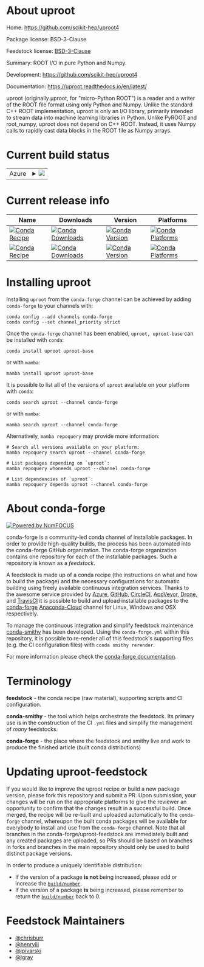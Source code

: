 About uproot
============

Home: https://github.com/scikit-hep/uproot4

Package license: BSD-3-Clause

Feedstock license: [BSD-3-Clause](https://github.com/conda-forge/uproot-feedstock/blob/main/LICENSE.txt)

Summary: ROOT I/O in pure Python and Numpy.

Development: https://github.com/scikit-hep/uproot4

Documentation: https://uproot.readthedocs.io/en/latest/

uproot (originally μproot, for "micro-Python ROOT") is a reader and a writer
of the ROOT file format using only Python and Numpy. Unlike the standard C++
ROOT implementation, uproot is only an I/O library, primarily intended to
stream data into machine learning libraries in Python. Unlike PyROOT and
root_numpy, uproot does not depend on C++ ROOT. Instead, it uses Numpy calls
to rapidly cast data blocks in the ROOT file as Numpy arrays.


Current build status
====================


<table>
    
  <tr>
    <td>Azure</td>
    <td>
      <details>
        <summary>
          <a href="https://dev.azure.com/conda-forge/feedstock-builds/_build/latest?definitionId=6121&branchName=main">
            <img src="https://dev.azure.com/conda-forge/feedstock-builds/_apis/build/status/uproot-feedstock?branchName=main">
          </a>
        </summary>
        <table>
          <thead><tr><th>Variant</th><th>Status</th></tr></thead>
          <tbody><tr>
              <td>linux_64_numpy1.20python3.7.____cpython</td>
              <td>
                <a href="https://dev.azure.com/conda-forge/feedstock-builds/_build/latest?definitionId=6121&branchName=main">
                  <img src="https://dev.azure.com/conda-forge/feedstock-builds/_apis/build/status/uproot-feedstock?branchName=main&jobName=linux&configuration=linux_64_numpy1.20python3.7.____cpython" alt="variant">
                </a>
              </td>
            </tr><tr>
              <td>linux_64_numpy1.20python3.8.____cpython</td>
              <td>
                <a href="https://dev.azure.com/conda-forge/feedstock-builds/_build/latest?definitionId=6121&branchName=main">
                  <img src="https://dev.azure.com/conda-forge/feedstock-builds/_apis/build/status/uproot-feedstock?branchName=main&jobName=linux&configuration=linux_64_numpy1.20python3.8.____cpython" alt="variant">
                </a>
              </td>
            </tr><tr>
              <td>linux_64_numpy1.20python3.9.____cpython</td>
              <td>
                <a href="https://dev.azure.com/conda-forge/feedstock-builds/_build/latest?definitionId=6121&branchName=main">
                  <img src="https://dev.azure.com/conda-forge/feedstock-builds/_apis/build/status/uproot-feedstock?branchName=main&jobName=linux&configuration=linux_64_numpy1.20python3.9.____cpython" alt="variant">
                </a>
              </td>
            </tr><tr>
              <td>linux_64_numpy1.21python3.10.____cpython</td>
              <td>
                <a href="https://dev.azure.com/conda-forge/feedstock-builds/_build/latest?definitionId=6121&branchName=main">
                  <img src="https://dev.azure.com/conda-forge/feedstock-builds/_apis/build/status/uproot-feedstock?branchName=main&jobName=linux&configuration=linux_64_numpy1.21python3.10.____cpython" alt="variant">
                </a>
              </td>
            </tr><tr>
              <td>linux_aarch64_python3.10.____cpython</td>
              <td>
                <a href="https://dev.azure.com/conda-forge/feedstock-builds/_build/latest?definitionId=6121&branchName=main">
                  <img src="https://dev.azure.com/conda-forge/feedstock-builds/_apis/build/status/uproot-feedstock?branchName=main&jobName=linux&configuration=linux_aarch64_python3.10.____cpython" alt="variant">
                </a>
              </td>
            </tr><tr>
              <td>linux_aarch64_python3.7.____cpython</td>
              <td>
                <a href="https://dev.azure.com/conda-forge/feedstock-builds/_build/latest?definitionId=6121&branchName=main">
                  <img src="https://dev.azure.com/conda-forge/feedstock-builds/_apis/build/status/uproot-feedstock?branchName=main&jobName=linux&configuration=linux_aarch64_python3.7.____cpython" alt="variant">
                </a>
              </td>
            </tr><tr>
              <td>linux_aarch64_python3.8.____cpython</td>
              <td>
                <a href="https://dev.azure.com/conda-forge/feedstock-builds/_build/latest?definitionId=6121&branchName=main">
                  <img src="https://dev.azure.com/conda-forge/feedstock-builds/_apis/build/status/uproot-feedstock?branchName=main&jobName=linux&configuration=linux_aarch64_python3.8.____cpython" alt="variant">
                </a>
              </td>
            </tr><tr>
              <td>linux_aarch64_python3.9.____cpython</td>
              <td>
                <a href="https://dev.azure.com/conda-forge/feedstock-builds/_build/latest?definitionId=6121&branchName=main">
                  <img src="https://dev.azure.com/conda-forge/feedstock-builds/_apis/build/status/uproot-feedstock?branchName=main&jobName=linux&configuration=linux_aarch64_python3.9.____cpython" alt="variant">
                </a>
              </td>
            </tr><tr>
              <td>linux_ppc64le_python3.10.____cpython</td>
              <td>
                <a href="https://dev.azure.com/conda-forge/feedstock-builds/_build/latest?definitionId=6121&branchName=main">
                  <img src="https://dev.azure.com/conda-forge/feedstock-builds/_apis/build/status/uproot-feedstock?branchName=main&jobName=linux&configuration=linux_ppc64le_python3.10.____cpython" alt="variant">
                </a>
              </td>
            </tr><tr>
              <td>linux_ppc64le_python3.7.____cpython</td>
              <td>
                <a href="https://dev.azure.com/conda-forge/feedstock-builds/_build/latest?definitionId=6121&branchName=main">
                  <img src="https://dev.azure.com/conda-forge/feedstock-builds/_apis/build/status/uproot-feedstock?branchName=main&jobName=linux&configuration=linux_ppc64le_python3.7.____cpython" alt="variant">
                </a>
              </td>
            </tr><tr>
              <td>linux_ppc64le_python3.8.____cpython</td>
              <td>
                <a href="https://dev.azure.com/conda-forge/feedstock-builds/_build/latest?definitionId=6121&branchName=main">
                  <img src="https://dev.azure.com/conda-forge/feedstock-builds/_apis/build/status/uproot-feedstock?branchName=main&jobName=linux&configuration=linux_ppc64le_python3.8.____cpython" alt="variant">
                </a>
              </td>
            </tr><tr>
              <td>linux_ppc64le_python3.9.____cpython</td>
              <td>
                <a href="https://dev.azure.com/conda-forge/feedstock-builds/_build/latest?definitionId=6121&branchName=main">
                  <img src="https://dev.azure.com/conda-forge/feedstock-builds/_apis/build/status/uproot-feedstock?branchName=main&jobName=linux&configuration=linux_ppc64le_python3.9.____cpython" alt="variant">
                </a>
              </td>
            </tr><tr>
              <td>osx_64_python3.10.____cpython</td>
              <td>
                <a href="https://dev.azure.com/conda-forge/feedstock-builds/_build/latest?definitionId=6121&branchName=main">
                  <img src="https://dev.azure.com/conda-forge/feedstock-builds/_apis/build/status/uproot-feedstock?branchName=main&jobName=osx&configuration=osx_64_python3.10.____cpython" alt="variant">
                </a>
              </td>
            </tr><tr>
              <td>osx_64_python3.7.____cpython</td>
              <td>
                <a href="https://dev.azure.com/conda-forge/feedstock-builds/_build/latest?definitionId=6121&branchName=main">
                  <img src="https://dev.azure.com/conda-forge/feedstock-builds/_apis/build/status/uproot-feedstock?branchName=main&jobName=osx&configuration=osx_64_python3.7.____cpython" alt="variant">
                </a>
              </td>
            </tr><tr>
              <td>osx_64_python3.8.____cpython</td>
              <td>
                <a href="https://dev.azure.com/conda-forge/feedstock-builds/_build/latest?definitionId=6121&branchName=main">
                  <img src="https://dev.azure.com/conda-forge/feedstock-builds/_apis/build/status/uproot-feedstock?branchName=main&jobName=osx&configuration=osx_64_python3.8.____cpython" alt="variant">
                </a>
              </td>
            </tr><tr>
              <td>osx_64_python3.9.____cpython</td>
              <td>
                <a href="https://dev.azure.com/conda-forge/feedstock-builds/_build/latest?definitionId=6121&branchName=main">
                  <img src="https://dev.azure.com/conda-forge/feedstock-builds/_apis/build/status/uproot-feedstock?branchName=main&jobName=osx&configuration=osx_64_python3.9.____cpython" alt="variant">
                </a>
              </td>
            </tr><tr>
              <td>osx_arm64_python3.10.____cpython</td>
              <td>
                <a href="https://dev.azure.com/conda-forge/feedstock-builds/_build/latest?definitionId=6121&branchName=main">
                  <img src="https://dev.azure.com/conda-forge/feedstock-builds/_apis/build/status/uproot-feedstock?branchName=main&jobName=osx&configuration=osx_arm64_python3.10.____cpython" alt="variant">
                </a>
              </td>
            </tr><tr>
              <td>osx_arm64_python3.8.____cpython</td>
              <td>
                <a href="https://dev.azure.com/conda-forge/feedstock-builds/_build/latest?definitionId=6121&branchName=main">
                  <img src="https://dev.azure.com/conda-forge/feedstock-builds/_apis/build/status/uproot-feedstock?branchName=main&jobName=osx&configuration=osx_arm64_python3.8.____cpython" alt="variant">
                </a>
              </td>
            </tr><tr>
              <td>osx_arm64_python3.9.____cpython</td>
              <td>
                <a href="https://dev.azure.com/conda-forge/feedstock-builds/_build/latest?definitionId=6121&branchName=main">
                  <img src="https://dev.azure.com/conda-forge/feedstock-builds/_apis/build/status/uproot-feedstock?branchName=main&jobName=osx&configuration=osx_arm64_python3.9.____cpython" alt="variant">
                </a>
              </td>
            </tr><tr>
              <td>win_64_python3.10.____cpython</td>
              <td>
                <a href="https://dev.azure.com/conda-forge/feedstock-builds/_build/latest?definitionId=6121&branchName=main">
                  <img src="https://dev.azure.com/conda-forge/feedstock-builds/_apis/build/status/uproot-feedstock?branchName=main&jobName=win&configuration=win_64_python3.10.____cpython" alt="variant">
                </a>
              </td>
            </tr><tr>
              <td>win_64_python3.7.____cpython</td>
              <td>
                <a href="https://dev.azure.com/conda-forge/feedstock-builds/_build/latest?definitionId=6121&branchName=main">
                  <img src="https://dev.azure.com/conda-forge/feedstock-builds/_apis/build/status/uproot-feedstock?branchName=main&jobName=win&configuration=win_64_python3.7.____cpython" alt="variant">
                </a>
              </td>
            </tr><tr>
              <td>win_64_python3.8.____cpython</td>
              <td>
                <a href="https://dev.azure.com/conda-forge/feedstock-builds/_build/latest?definitionId=6121&branchName=main">
                  <img src="https://dev.azure.com/conda-forge/feedstock-builds/_apis/build/status/uproot-feedstock?branchName=main&jobName=win&configuration=win_64_python3.8.____cpython" alt="variant">
                </a>
              </td>
            </tr><tr>
              <td>win_64_python3.9.____cpython</td>
              <td>
                <a href="https://dev.azure.com/conda-forge/feedstock-builds/_build/latest?definitionId=6121&branchName=main">
                  <img src="https://dev.azure.com/conda-forge/feedstock-builds/_apis/build/status/uproot-feedstock?branchName=main&jobName=win&configuration=win_64_python3.9.____cpython" alt="variant">
                </a>
              </td>
            </tr>
          </tbody>
        </table>
      </details>
    </td>
  </tr>
</table>

Current release info
====================

| Name | Downloads | Version | Platforms |
| --- | --- | --- | --- |
| [![Conda Recipe](https://img.shields.io/badge/recipe-uproot-green.svg)](https://anaconda.org/conda-forge/uproot) | [![Conda Downloads](https://img.shields.io/conda/dn/conda-forge/uproot.svg)](https://anaconda.org/conda-forge/uproot) | [![Conda Version](https://img.shields.io/conda/vn/conda-forge/uproot.svg)](https://anaconda.org/conda-forge/uproot) | [![Conda Platforms](https://img.shields.io/conda/pn/conda-forge/uproot.svg)](https://anaconda.org/conda-forge/uproot) |
| [![Conda Recipe](https://img.shields.io/badge/recipe-uproot--base-green.svg)](https://anaconda.org/conda-forge/uproot-base) | [![Conda Downloads](https://img.shields.io/conda/dn/conda-forge/uproot-base.svg)](https://anaconda.org/conda-forge/uproot-base) | [![Conda Version](https://img.shields.io/conda/vn/conda-forge/uproot-base.svg)](https://anaconda.org/conda-forge/uproot-base) | [![Conda Platforms](https://img.shields.io/conda/pn/conda-forge/uproot-base.svg)](https://anaconda.org/conda-forge/uproot-base) |

Installing uproot
=================

Installing `uproot` from the `conda-forge` channel can be achieved by adding `conda-forge` to your channels with:

```
conda config --add channels conda-forge
conda config --set channel_priority strict
```

Once the `conda-forge` channel has been enabled, `uproot, uproot-base` can be installed with `conda`:

```
conda install uproot uproot-base
```

or with `mamba`:

```
mamba install uproot uproot-base
```

It is possible to list all of the versions of `uproot` available on your platform with `conda`:

```
conda search uproot --channel conda-forge
```

or with `mamba`:

```
mamba search uproot --channel conda-forge
```

Alternatively, `mamba repoquery` may provide more information:

```
# Search all versions available on your platform:
mamba repoquery search uproot --channel conda-forge

# List packages depending on `uproot`:
mamba repoquery whoneeds uproot --channel conda-forge

# List dependencies of `uproot`:
mamba repoquery depends uproot --channel conda-forge
```


About conda-forge
=================

[![Powered by
NumFOCUS](https://img.shields.io/badge/powered%20by-NumFOCUS-orange.svg?style=flat&colorA=E1523D&colorB=007D8A)](https://numfocus.org)

conda-forge is a community-led conda channel of installable packages.
In order to provide high-quality builds, the process has been automated into the
conda-forge GitHub organization. The conda-forge organization contains one repository
for each of the installable packages. Such a repository is known as a *feedstock*.

A feedstock is made up of a conda recipe (the instructions on what and how to build
the package) and the necessary configurations for automatic building using freely
available continuous integration services. Thanks to the awesome service provided by
[Azure](https://azure.microsoft.com/en-us/services/devops/), [GitHub](https://github.com/),
[CircleCI](https://circleci.com/), [AppVeyor](https://www.appveyor.com/),
[Drone](https://cloud.drone.io/welcome), and [TravisCI](https://travis-ci.com/)
it is possible to build and upload installable packages to the
[conda-forge](https://anaconda.org/conda-forge) [Anaconda-Cloud](https://anaconda.org/)
channel for Linux, Windows and OSX respectively.

To manage the continuous integration and simplify feedstock maintenance
[conda-smithy](https://github.com/conda-forge/conda-smithy) has been developed.
Using the ``conda-forge.yml`` within this repository, it is possible to re-render all of
this feedstock's supporting files (e.g. the CI configuration files) with ``conda smithy rerender``.

For more information please check the [conda-forge documentation](https://conda-forge.org/docs/).

Terminology
===========

**feedstock** - the conda recipe (raw material), supporting scripts and CI configuration.

**conda-smithy** - the tool which helps orchestrate the feedstock.
                   Its primary use is in the construction of the CI ``.yml`` files
                   and simplify the management of *many* feedstocks.

**conda-forge** - the place where the feedstock and smithy live and work to
                  produce the finished article (built conda distributions)


Updating uproot-feedstock
=========================

If you would like to improve the uproot recipe or build a new
package version, please fork this repository and submit a PR. Upon submission,
your changes will be run on the appropriate platforms to give the reviewer an
opportunity to confirm that the changes result in a successful build. Once
merged, the recipe will be re-built and uploaded automatically to the
`conda-forge` channel, whereupon the built conda packages will be available for
everybody to install and use from the `conda-forge` channel.
Note that all branches in the conda-forge/uproot-feedstock are
immediately built and any created packages are uploaded, so PRs should be based
on branches in forks and branches in the main repository should only be used to
build distinct package versions.

In order to produce a uniquely identifiable distribution:
 * If the version of a package **is not** being increased, please add or increase
   the [``build/number``](https://docs.conda.io/projects/conda-build/en/latest/resources/define-metadata.html#build-number-and-string).
 * If the version of a package **is** being increased, please remember to return
   the [``build/number``](https://docs.conda.io/projects/conda-build/en/latest/resources/define-metadata.html#build-number-and-string)
   back to 0.

Feedstock Maintainers
=====================

* [@chrisburr](https://github.com/chrisburr/)
* [@henryiii](https://github.com/henryiii/)
* [@jpivarski](https://github.com/jpivarski/)
* [@lgray](https://github.com/lgray/)


